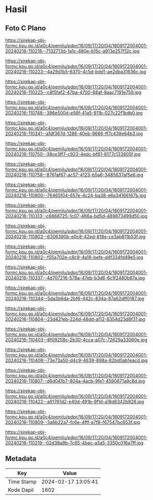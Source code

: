 # Hasil

## Foto C Plano

https://sirekap-obj-formc.kpu.go.id/a0c4/pemilu/pdpr/16/09/17/20/04/1609172004001-20240216-110218--7132713d-1a1c-480e-b15c-a913e257f12c.jpg

https://sirekap-obj-formc.kpu.go.id/a0c4/pemilu/pdpr/16/09/17/20/04/1609172004001-20240216-110223--4a29d1b5-6370-4c5d-bdd1-ae2dba31636c.jpg

https://sirekap-obj-formc.kpu.go.id/a0c4/pemilu/pdpr/16/09/17/20/04/1609172004001-20240216-110225--c8f5faf2-47ba-4700-88af-8aac7191e759.jpg

https://sirekap-obj-formc.kpu.go.id/a0c4/pemilu/pdpr/16/09/17/20/04/1609172004001-20240216-110748--396e500d-e56f-41a5-911b-027c22f1bdb0.jpg

https://sirekap-obj-formc.kpu.go.id/a0c4/pemilu/pdpr/16/09/17/20/04/1609172004001-20240216-110241--a1df367d-1286-40eb-9666-ff7c439e64b3.jpg

https://sirekap-obj-formc.kpu.go.id/a0c4/pemilu/pdpr/16/09/17/20/04/1609172004001-20240216-110750--38ce3ff7-c923-4edc-bf81-8177c133805f.jpg

https://sirekap-obj-formc.kpu.go.id/a0c4/pemilu/pdpr/16/09/17/20/04/1609172004001-20240216-110758--8761af67-ac57-4123-b5a6-3485637af5e6.jpg

https://sirekap-obj-formc.kpu.go.id/a0c4/pemilu/pdpr/16/09/17/20/04/1609172004001-20240216-110800--76465f04-657e-4c24-ba38-e6a34166167b.jpg

https://sirekap-obj-formc.kpu.go.id/a0c4/pemilu/pdpr/16/09/17/20/04/1609172004001-20240216-110313--c6868725-1c07-466a-bd5d-489873499d50.jpg

https://sirekap-obj-formc.kpu.go.id/a0c4/pemilu/pdpr/16/09/17/20/04/1609172004001-20240216-110802--6306390b-e0c8-42ed-818e-ce3ab811b53f.jpg

https://sirekap-obj-formc.kpu.go.id/a0c4/pemilu/pdpr/16/09/17/20/04/1609172004001-20240216-110802--f55a702e-c8c9-4a18-befe-d4f334fd49e5.jpg

https://sirekap-obj-formc.kpu.go.id/a0c4/pemilu/pdpr/16/09/17/20/04/1609172004001-20240216-110337--4d707216-578a-47eb-b3d6-6c1f2480b87a.jpg

https://sirekap-obj-formc.kpu.go.id/a0c4/pemilu/pdpr/16/09/17/20/04/1609172004001-20240216-110344--5da3b6da-2bf6-442c-834a-87a62dff0187.jpg

https://sirekap-obj-formc.kpu.go.id/a0c4/pemilu/pdpr/16/09/17/20/04/1609172004001-20240216-110804--23d421eb-224d-48dd-a112-8354d23d8f31.jpg

https://sirekap-obj-formc.kpu.go.id/a0c4/pemilu/pdpr/16/09/17/20/04/1609172004001-20240216-110403--8f09258c-2b30-4cca-a07c-72629a33060e.jpg

https://sirekap-obj-formc.kpu.go.id/a0c4/pemilu/pdpr/16/09/17/20/04/1609172004001-20240216-110408--73e73a50-d4c9-4639-898a-82bd0ab1eacd.jpg

https://sirekap-obj-formc.kpu.go.id/a0c4/pemilu/pdpr/16/09/17/20/04/1609172004001-20240216-110807--d6d041b7-804a-4acb-9fe1-4590871a9c8d.jpg

https://sirekap-obj-formc.kpu.go.id/a0c4/pemilu/pdpr/16/09/17/20/04/1609172004001-20240216-110422--a91761d2-e40d-491b-9f1d-a18d6342b926.jpg

https://sirekap-obj-formc.kpu.go.id/a0c4/pemilu/pdpr/16/09/17/20/04/1609172004001-20240216-110809--3a6b22a7-fc6e-4fff-a7f8-f67547bc653f.jpg

https://sirekap-obj-formc.kpu.go.id/a0c4/pemilu/pdpr/16/09/17/20/04/1609172004001-20240216-110219--02d38a9b-7c65-4bec-a5a5-3350c016a7ff.jpg


## Metadata

| Key        | Value               |
| ---------- | ------------------- |
| Time Stamp | 2024-02-17 13:05:41 |
| Kode Dapil | 1602                |



